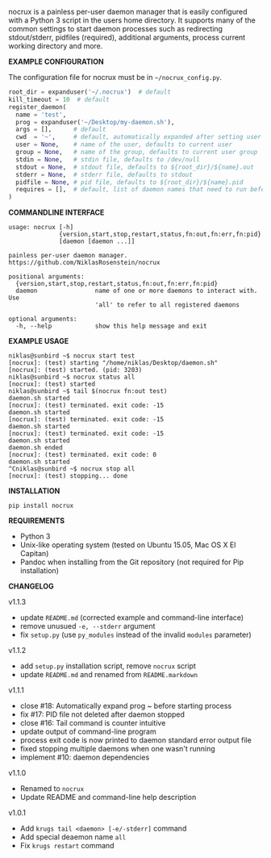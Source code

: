 nocrux is a painless per-user daemon manager that is easily configured
with a Python 3 script in the users home directory. It supports many of the
common settings to start daemon processes such as redirecting stdout/stderr,
pidfiles (required), additional arguments, process current working directory
and more.

__EXAMPLE CONFIGURATION__

The configuration file for nocrux must be in `~/nocrux_config.py`.

```python
root_dir = expanduser('~/.nocrux')  # default
kill_timeout = 10  # default
register_daemon(
  name = 'test',
  prog = expanduser('~/Desktop/my-daemon.sh'),
  args = [],      # default
  cwd  = '~',     # default, automatically expanded after setting user ID
  user = None,    # name of the user, defaults to current user
  group = None,   # name of the group, defaults to current user group
  stdin = None,   # stdin file, defaults to /dev/null
  stdout = None,  # stdout file, defaults to ${root_dir}/${name}.out
  stderr = None,  # stderr file, defaults to stdout
  pidfile = None, # pid file, defaults to ${root_dir}/${name}.pid
  requires = [],  # default, list of daemon names that need to run before this
)
```

__COMMANDLINE INTERFACE__

    usage: nocrux [-h]
                  {version,start,stop,restart,status,fn:out,fn:err,fn:pid}
                  [daemon [daemon ...]]

    painless per-user daemon manager. https://github.com/NiklasRosenstein/nocrux

    positional arguments:
      {version,start,stop,restart,status,fn:out,fn:err,fn:pid}
      daemon                name of one or more daemons to interact with. Use
                            'all' to refer to all registered daemons

    optional arguments:
      -h, --help            show this help message and exit

__EXAMPLE USAGE__

    niklas@sunbird ~$ nocrux start test
    [nocrux]: (test) starting "/home/niklas/Desktop/daemon.sh"
    [nocrux]: (test) started. (pid: 3203)
    niklas@sunbird ~$ nocrux status all
    [nocrux]: (test) started
    niklas@sunbird ~$ tail $(nocrux fn:out test)
    daemon.sh started
    [nocrux]: (test) terminated. exit code: -15
    daemon.sh started
    [nocrux]: (test) terminated. exit code: -15
    daemon.sh started
    [nocrux]: (test) terminated. exit code: -15
    daemon.sh started
    daemon.sh ended
    [nocrux]: (test) terminated. exit code: 0
    daemon.sh started
    ^Cniklas@sunbird ~$ nocrux stop all
    [nocrux]: (test) stopping... done

__INSTALLATION__

    pip install nocrux

__REQUIREMENTS__

* Python 3
* Unix-like operating system (tested on Ubuntu 15.05, Mac OS X El Capitan)
* Pandoc when installing from the Git repository (not required for Pip installation)

__CHANGELOG__

v1.1.3

* update `README.md` (corrected example and command-line interface)
* remove unusued `-e, --stderr` argument
* fix `setup.py` (use `py_modules` instead of the invalid `modules` parameter)

v1.1.2

* add `setup.py` installation script, remove `nocrux` script
* update `README.md` and renamed from `README.markdown`

v1.1.1

* close #18: Automatically expand prog ~ before starting process
* fix #17: PID file not deleted after daemon stopped
* close #16: Tail command is counter intuitive
* update output of command-line program
* process exit code is now printed to daemon standard error output file
* fixed stopping multiple daemons when one wasn't running
* implement #10: daemon dependencies

v1.1.0

* Renamed to `nocrux`
* Update README and command-line help description

v1.0.1

* Add `krugs tail <daemon> [-e/-stderr]` command
* Add special deaemon name `all`
* Fix `krugs restart` command
